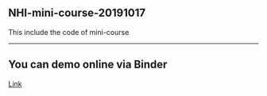 ## NHI-mini-course-20191017

This include the code of mini-course

---
## You can demo online via Binder

[Link](https://mybinder.org/v2/gh/yuehchou/NHI-mini-course-20191017/master
)
